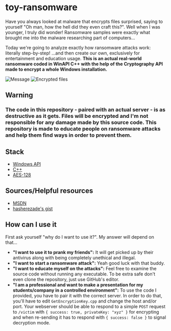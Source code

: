 # toy-ransomware
Have you always looked at malware that encrypts files surprised, saying to yourself "Oh man, how the hell did they even craft this?". Well when I was younger, I truly did wonder! Ransomware samples were exactly what brought me into the malware researching part of computers... 

Today we're going to analyze exactly how ransomware attacks work: literally step-by-step! ...and then create our own, exclusively for entertainment and education usage. **This is an actual real-world ransomware coded in WinAPI C++ with the help of the Cryptography API made to encrypt a whole Windows installation.**

![Message](https://camo.githubusercontent.com/44aa733b02bd6ae937e44a9afa316e9c278195c5afe604b64985f129bc8109cf/68747470733a2f2f7261772e6d616c776172657061642e636f6d2f6d656469612f6769742f746f792d72616e736f6d776172652f706f7075702e706e67)
![Encrypted files](https://camo.githubusercontent.com/144c6c05a6dbcac1ee302d9242cc62431d7c0717304a5903b2fa56abf8240afb/68747470733a2f2f7261772e6d616c776172657061642e636f6d2f6d656469612f6769742f746f792d72616e736f6d776172652f66696c65732e706e67)

## Warning
### The code in this repository - paired with an actual server - is as destructive as it gets. Files will be encrypted and I'm not responsible for any damage made by this source code. This repository is made to educate people on ransomware attacks and help them find ways in order to prevent them.

## Stack
* [Windows API](https://en.wikipedia.org/wiki/Windows_API)
* [C++](https://en.wikipedia.org/wiki/C%2B%2B)
* [AES-128](https://en.wikipedia.org/wiki/Advanced_Encryption_Standard)

## Sources/Helpful resources
* [MSDN](https://learn.microsoft.com/en-us/windows/win32/apiindex/windows-api-list)
* [hasherezade's gist](https://gist.github.com/hasherezade/2860d94910c5c5fb776edadf57f0bef6)

## How can I use it
First ask yourself "why do I want to use it?". My answer will depend on that...
* **"I want to use it to prank my friends":** It will get picked up by their antivirus along with being completely unethical and illegal.
* **"I want to start a ransomware attack":** Yeah good luck with that buddy.
* **"I want to educate myself on the attacks":** Feel free to examine the source code without running any executable. To be extra safe don't even clone the repository, just use GitHub's editor.
* **"I am a professional and want to make a presentation for my students/company in a controlled environment":** To use the code I provided, you have to pair it with the correct server. In order to do that, you'll have to edit `GetEncryptionKey.cpp` and change the host and/or port. Your webserver should be able to respond to a simple `POST` request to `/victim` with `{ success: true, privateKey: "xyz" }` for encrypting and when re-sending it has to respond with `{ success: false }` to signal decryption mode.
